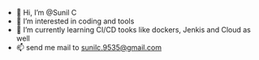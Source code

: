 - 👋 Hi, I’m @Sunil C
- 👀 I’m interested in coding and tools
- 🌱 I’m currently learning CI/CD tooks like dockers, Jenkis and Cloud as well 
- 📫 send me mail to sunilc.9535@gmail.com

<!---
SunilC/SunilC is a ✨ special ✨ repository because its `README.md` (this file) appears on your GitHub profile.
You can click the Preview link to take a look at your changes.
--->
